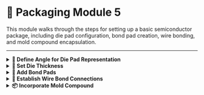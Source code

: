 # 🧰 Packaging Module 5

This module walks through the steps for setting up a basic semiconductor package, including die pad configuration, bond pad creation, wire bonding, and mold compound encapsulation.

---

<details>
<summary><strong>📐 Define Angle for Die Pad Representation</strong></summary>

Specify the angle to represent the die pad.

</details>

<details>
<summary><strong>📏 Set Die Thickness</strong></summary>

Set the thickness to:


</details>

<details>
<summary><strong>🔗 Add Bond Pads</strong></summary>

- Create bond pads on both the die and the substrate.
- These serve as electrical connection points for wire bonding.
- Assign appropriate material properties, typically metallic:
  - **Gold**
  - **Aluminum**

</details>

<details>
<summary><strong>🔌 Establish Wire Bond Connections</strong></summary>

- Use the **Bondwire** tool.
- Connect die pads to substrate pads using **gold wire**.

</details>

<details>
<summary><strong>📦 Incorporate Mold Compound</strong></summary>

- Add a rectangular mold compound structure to encapsulate:
  - The die
  - Associated wire bonds
- Set the thickness to:
  

